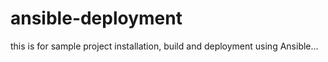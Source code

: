 # ansible-deployment
this is for sample project installation, build and deployment using Ansible...
